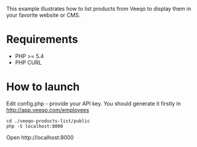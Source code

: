 This example illustrates how to list products from Veeqo to display them in
your favorite website or CMS.

Requirements
====

* PHP >= 5.4
* PHP CURL

How to launch
====

Edit config.php - provide your API key. You should generate it firstly in
http://app.veeqo.com/employees


```
cd ./veeqo-products-list/public
php -S localhost:8000
```

Open http://localhost:8000
